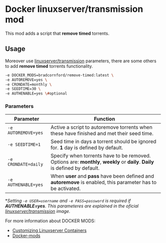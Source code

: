 # Docker linuxserver/transmission mod

This mod adds a script that **remove timed** torrents. 



## Usage

Moreover use [linuxserver/transmission](https://hub.docker.com/r/linuxserver/transmission) parameters, there are some others to add **remove timed** torrents functionality.

```bash
-e DOCKER_MODS=bradcornford/remove-timed:latest \
-e AUTOREMOVE=yes \
-e CRONDATE=monthly \
-e SEEDTIME=30 \
-e AUTHENABLE=yes \#optional
```



### Parameters

| Parameter           | Function                                                                                                                      |
|---------------------|-------------------------------------------------------------------------------------------------------------------------------|
| `-e AUTOREMOVE=yes` | Active a script to autoremove torrents when these have finished and met their seed time.                                      |
| `-e SEEDTIME=1`     | Seed time in days a torrent should be ignored for. **1** day is defined by default.                                           |
| `-e CRONDATE=daily` | Specify when torrents have to be removed. Options are: **monthly**, **weekly** or **daily**. **Daily** is defined by default. |
| `-e AUTHENABLE=yes` | When **user** and **pass** have been defined and **autoremove** is enabled, this parameter has to be activated.               |

\*_Setting `-e USER=username` and `-e PASS=password` is required if **AUTHENABLE=yes**. This parameteres are explained in the oficial [linuxserver/transmission](https://hub.docker.com/r/linuxserver/transmission) image._

For more information about DOCKER MODS:

* [Customizing Linuxserver Containers](https://blog.linuxserver.io/2019/09/14/customizing-our-containers/)
* [Docker-mods](https://github.com/linuxserver/docker-mods)

